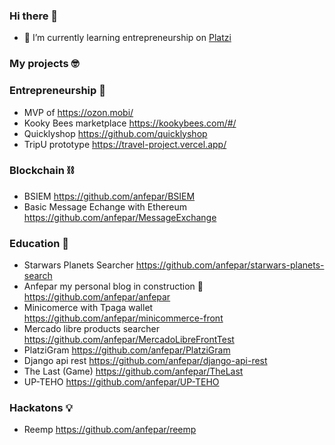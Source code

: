 ### Hi there 👋

- 🌱 I’m currently learning entrepreneurship on [Platzi](https://platzi.com/clases/taller-startups/)

### My projects 🤓
### Entrepreneurship 🚀
- MVP of https://ozon.mobi/
- Kooky Bees marketplace https://kookybees.com/#/
- Quicklyshop https://github.com/quicklyshop
- TripU  prototype https://travel-project.vercel.app/
### Blockchain ⛓️
- BSIEM https://github.com/anfepar/BSIEM 
- Basic Message Echange with Ethereum https://github.com/anfepar/MessageExchange
### Education 📖
- Starwars Planets Searcher https://github.com/anfepar/starwars-planets-search
- Anfepar my personal blog in construction 🚧 https://github.com/anfepar/anfepar 
- Minicomerce with Tpaga wallet https://github.com/anfepar/minicommerce-front
- Mercado libre products searcher https://github.com/anfepar/MercadoLibreFrontTest
- PlatziGram https://github.com/anfepar/PlatziGram
- Django api rest https://github.com/anfepar/django-api-rest
- The Last (Game) https://github.com/anfepar/TheLast
- UP-TEHO https://github.com/anfepar/UP-TEHO
### Hackatons 💡
- Reemp https://github.com/anfepar/reemp

